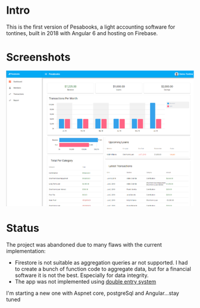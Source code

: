 # Intro

This is the first version of Pesabooks, a light accounting software for tontines, built in 2018 with Angular 6 and hosting on Firebase.

# Screenshots
![Dashabord](images/Dashboard_Screenshot.png)

# Status
The project was abandoned due to many flaws with the current implementation:
- Firestore is not suitable as aggregation queries ar not supported. I had to create a bunch of function code to aggregate data, but for a financial software it is not the best. Especially for data integrity.
- The app was not implemented using [double entry system](https://www.freshbooks.com/hub/accounting/double-entry-bookkeeping)


I'm starting a new one with Aspnet core, postgreSql and Angular...stay tuned

